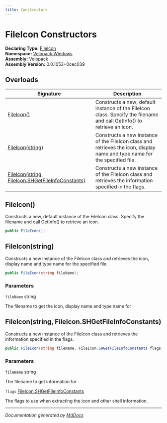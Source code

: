 ```yaml
---
title: Constructors
---
```

<!--  
  <auto-generated>   
    The contents of this file were generated by a tool.  
    Changes to this file may be list if the file is regenerated  
  </auto-generated>   
-->

# FileIcon Constructors

**Declaring Type:** [FileIcon](../index.md)  
**Namespace:** [Velopack.Windows](../../index.md)  
**Assembly:** Velopack  
**Assembly Version:** 0.0.1053+0cec039

## Overloads

| Signature                                                                                           | Description                                                                                                                      |
| --------------------------------------------------------------------------------------------------- | -------------------------------------------------------------------------------------------------------------------------------- |
| [FileIcon()](#fileicon)                                                                             | Constructs a new, default instance of the FileIcon class.  Specify the filename and call GetInfo() to retrieve an icon.          |
| [FileIcon(string)](#fileiconstring)                                                                 | Constructs a new instance of the FileIcon class and retrieves the icon, display name and type name for the specified file.       |
| [FileIcon(string, FileIcon.SHGetFileInfoConstants)](#fileiconstring-fileiconshgetfileinfoconstants) | Constructs a new instance of the FileIcon class and retrieves the information specified in the  flags.                           |

## FileIcon()

Constructs a new, default instance of the FileIcon class.  Specify the filename and call GetInfo() to retrieve an icon.

```csharp
public FileIcon();
```

## FileIcon(string)

Constructs a new instance of the FileIcon class and retrieves the icon, display name and type name for the specified file.      

```csharp
public FileIcon(string fileName);
```

### Parameters

`fileName`  string

The filename to get the icon,              display name and type name for

## FileIcon(string, FileIcon.SHGetFileInfoConstants)

Constructs a new instance of the FileIcon class and retrieves the information specified in the  flags.

```csharp
public FileIcon(string fileName, FileIcon.SHGetFileInfoConstants flags);
```

### Parameters

`fileName`  string

The filename to get information             for

`flags`  [FileIcon.SHGetFileInfoConstants](../SHGetFileInfoConstants/index.md)

The flags to use when extracting the             icon and other shell information.

___

*Documentation generated by [MdDocs](https://github.com/ap0llo/mddocs)*
